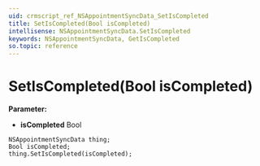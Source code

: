 ```yaml
---
uid: crmscript_ref_NSAppointmentSyncData_SetIsCompleted
title: SetIsCompleted(Bool isCompleted)
intellisense: NSAppointmentSyncData.SetIsCompleted
keywords: NSAppointmentSyncData, GetIsCompleted
so.topic: reference
---
```


# SetIsCompleted(Bool isCompleted)

**Parameter:** 
 - **isCompleted** Bool

```crmscript
NSAppointmentSyncData thing;
Bool isCompleted;
thing.SetIsCompleted(isCompleted);
```

